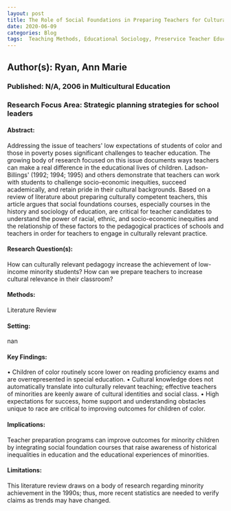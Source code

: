 ```yaml
---
layout: post
title: The Role of Social Foundations in Preparing Teachers for Culturally Relevant Practice
date: 2020-06-09
categories: Blog
tags:  Teaching Methods, Educational Sociology, Preservice Teacher Education, Teacher Attitudes, Foundations of Education, Teacher Responsibility, Teacher Influence, Equal Education, Disadvantaged Youth, Cultural Pluralism, Educational History, Racial Bias, Social Bias, Socioeconomic Status
---
```


## Author(s):  Ryan, Ann Marie

### Published: N/A, 2006 in Multicultural Education

### Research Focus Area: Strategic planning strategies for school leaders

#### Abstract:
Addressing the issue of teachers' low expectations of students of color and those in poverty poses significant challenges to teacher education. The growing body of research focused on this issue documents ways teachers can make a real difference in the educational lives of children. Ladson-Billings' (1992; 1994; 1995) and others demonstrate that teachers can work with students to challenge socio-economic inequities, succeed academically, and retain pride in their cultural backgrounds. Based on a review of literature about preparing culturally competent teachers, this article argues that social foundations courses, especially courses in the history and sociology of education, are critical for teacher candidates to understand the power of racial, ethnic, and socio-economic inequities and the relationship of these factors to the pedagogical practices of schools and teachers in order for teachers to engage in culturally relevant practice.


#### Research Question(s):
How can culturally relevant pedagogy increase the achievement of low-income minority students? How can we prepare teachers to increase cultural relevance in their classroom?


#### Methods:
Literature Review


#### Setting:
nan


#### Key Findings:
• Children of color routinely score lower on reading proficiency exams and are overrepresented in special education. • Cultural knowledge does not automatically translate into culturally relevant teaching; effective teachers of minorities are keenly aware of cultural identities and social class. • High expectations for success, home support and understanding obstacles unique to race are critical to improving outcomes for children of color. 


#### Implications:
Teacher preparation programs can improve outcomes for minority children by integrating social foundation courses that raise awareness of historical inequalities in education and the educational experiences of minorities.


#### Limitations:
This literature review draws on a body of research regarding minority achievement in the 1990s; thus, more recent statistics are needed to verify claims as trends may have changed.


